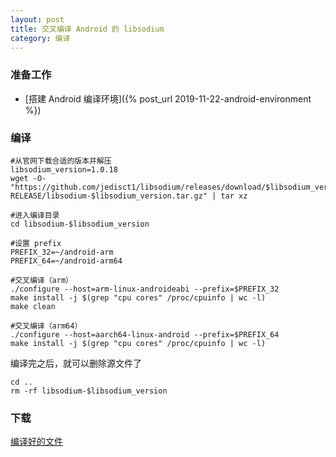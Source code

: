 ```yaml
---
layout: post
title: 交叉编译 Android 的 libsodium
category: 编译
---
```


### 准备工作
- [搭建 Android 编译环境]({% post_url 2019-11-22-android-environment %})

### 编译
```shell
#从官网下载合适的版本并解压
libsodium_version=1.0.18
wget -O- "https://github.com/jedisct1/libsodium/releases/download/$libsodium_version-RELEASE/libsodium-$libsodium_version.tar.gz" | tar xz

#进入编译目录
cd libsodium-$libsodium_version

#设置 prefix
PREFIX_32=~/android-arm
PREFIX_64=~/android-arm64

#交叉编译（arm）
./configure --host=arm-linux-androideabi --prefix=$PREFIX_32
make install -j $(grep "cpu cores" /proc/cpuinfo | wc -l)
make clean

#交叉编译（arm64）
./configure --host=aarch64-linux-android --prefix=$PREFIX_64
make install -j $(grep "cpu cores" /proc/cpuinfo | wc -l)
```

编译完之后，就可以删除源文件了
```shell
cd ..
rm -rf libsodium-$libsodium_version
```

### 下载
[编译好的文件](/assets/android-libsodium.tgz)
